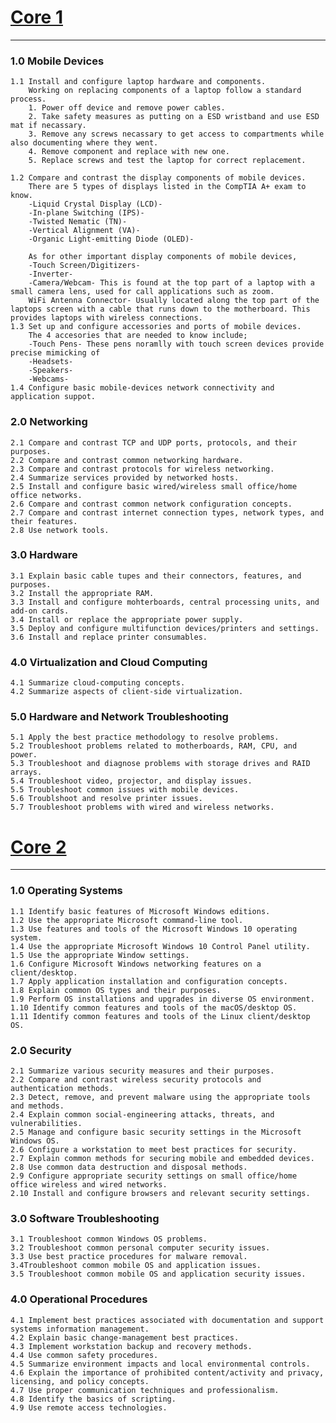 
# [Core 1](https://partners.comptia.org/docs/default-source/resources/comptia-a-220-1101-exam-objectives-(3-0))
---
### 1.0 Mobile Devices
    1.1 Install and configure laptop hardware and components.
        Working on replacing components of a laptop follow a standard process.
        1. Power off device and remove power cables.
        2. Take safety measures as putting on a ESD wristband and use ESD mat if necassary.
        3. Remove any screws necassary to get access to compartments while also documenting where they went.
        4. Remove component and replace with new one.
        5. Replace screws and test the laptop for correct replacement.
        
    1.2 Compare and contrast the display components of mobile devices.
        There are 5 types of displays listed in the CompTIA A+ exam to know.
        -Liquid Crystal Display (LCD)- 
        -In-plane Switching (IPS)- 
        -Twisted Nematic (TN)- 
        -Vertical Alignment (VA)- 
        -Organic Light-emitting Diode (OLED)- 

        As for other important display components of mobile devices,
        -Touch Screen/Digitizers-
        -Inverter-
        -Camera/Webcam- This is found at the top part of a laptop with a small camera lens, used for call applications such as zoom.
        WiFi Antenna Connector- Usually located along the top part of the laptops screen with a cable that runs down to the motherboard. This provides laptops with wireless connections.
    1.3 Set up and configure accessories and ports of mobile devices.
        The 4 accesories that are needed to know include;
        -Touch Pens- These pens noramlly with touch screen devices provide precise mimicking of
        -Headsets-
        -Speakers-
        -Webcams-
    1.4 Configure basic mobile-devices network connectivity and application suppot.

### 2.0 Networking
    2.1 Compare and contrast TCP and UDP ports, protocols, and their purposes.
    2.2 Compare and contrast common networking hardware.
    2.3 Compare and contrast protocols for wireless networking.
    2.4 Summarize services provided by networked hosts.
    2.5 Install and configure basic wired/wireless small office/home office networks.
    2.6 Compare and contrast common network configuration concepts.
    2.7 Compare and contrast internet connection types, network types, and their features.
    2.8 Use network tools.

### 3.0 Hardware
    3.1 Explain basic cable tupes and their connectors, features, and purposes.
    3.2 Install the appropriate RAM.
    3.3 Install and configure mohterboards, central processing units, and add-on cards.
    3.4 Install or replace the appropriate power supply.
    3.5 Deploy and configure multifunction devices/printers and settings.
    3.6 Install and replace printer consumables.

### 4.0 Virtualization and Cloud Computing
    4.1 Summarize cloud-computing concepts.
    4.2 Summarize aspects of client-side virtualization.

### 5.0 Hardware and Network Troubleshooting
    5.1 Apply the best practice methodology to resolve problems.
    5.2 Troubleshoot problems related to motherboards, RAM, CPU, and power.
    5.3 Troubleshoot and diagnose problems with storage drives and RAID arrays.
    5.4 Troubleshoot video, projector, and display issues.
    5.5 Troubleshoot common issues with mobile devices.
    5.6 Troublshoot and resolve printer issues.
    5.7 Troubleshoot problems with wired and wireless networks.

# [Core 2](https://partners.comptia.org/docs/default-source/resources/comptia-a-220-1102-exam-objectives-(3-0))
---
### 1.0 Operating Systems
    1.1 Identify basic features of Microsoft Windows editions.
    1.2 Use the appropriate Microsoft command-line tool.
    1.3 Use features and tools of the Microsoft Windows 10 operating system.
    1.4 Use the appropriate Microsoft Windows 10 Control Panel utility.
    1.5 Use the appropriate Window settings.
    1.6 Configure Microsoft Windows networking features on a client/desktop.
    1.7 Apply application installation and configuration concepts.
    1.8 Explain common OS types and their purposes.
    1.9 Perform OS installations and upgrades in diverse OS environment.
    1.10 Identify common features and tools of the macOS/desktop OS.
    1.11 Identify common features and tools of the Linux client/desktop OS.

### 2.0 Security
    2.1 Summarize various security measures and their purposes.
    2.2 Compare and contrast wireless security protocols and authentication methods.
    2.3 Detect, remove, and prevent malware using the appropriate tools and methods.
    2.4 Explain common social-engineering attacks, threats, and vulnerabilities.
    2.5 Manage and configure basic security settings in the Microsoft Windows OS.
    2.6 Configure a workstation to meet best practices for security.
    2.7 Explain common methods for securing mobile and embedded devices.
    2.8 Use common data destruction and disposal methods.
    2.9 Configure appropriate security settings on small office/home office wireless and wired networks.
    2.10 Install and configure browsers and relevant security settings.

### 3.0 Software Troubleshooting
    3.1 Troubleshoot common Windows OS problems.
    3.2 Troubleshoot common personal computer security issues.
    3.3 Use best practice procedures for malware removal.
    3.4Troubleshoot common mobile OS and application issues.
    3.5 Troubleshoot common mobile OS and application security issues.

### 4.0 Operational Procedures
    4.1 Implement best practices associated with documentation and support systems information management.
    4.2 Explain basic change-management best practices.
    4.3 Implement workstation backup and recovery methods.
    4.4 Use common safety procedures.
    4.5 Summarize environment impacts and local environmental controls.
    4.6 Explain the importance of prohibited content/activity and privacy, licensing, and policy concepts.
    4.7 Use proper communication techniques and professionalism.
    4.8 Identify the basics of scripting.
    4.9 Use remote access technologies.

